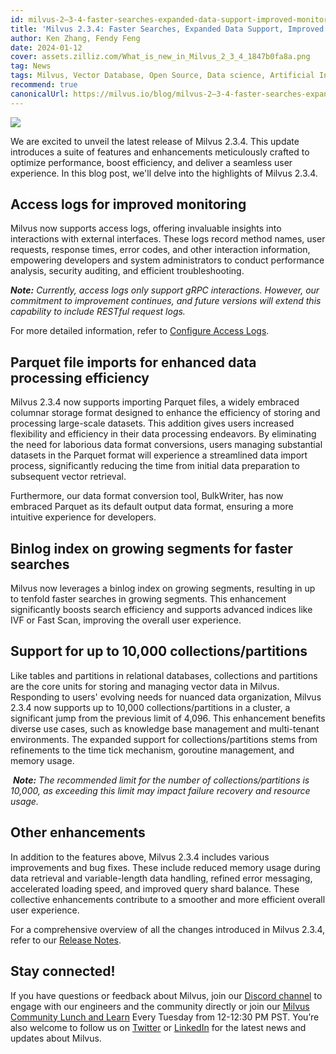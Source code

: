 ```yaml
---
id: milvus-2–3-4-faster-searches-expanded-data-support-improved-monitoring-and-more.md
title: 'Milvus 2.3.4: Faster Searches, Expanded Data Support, Improved Monitoring, and More'
author: Ken Zhang, Fendy Feng
date: 2024-01-12
cover: assets.zilliz.com/What_is_new_in_Milvus_2_3_4_1847b0fa8a.png
tag: News
tags: Milvus, Vector Database, Open Source, Data science, Artificial Intelligence, Vector Management, Vector Search
recommend: true
canonicalUrl: https://milvus.io/blog/milvus-2–3-4-faster-searches-expanded-data-support-improved-monitoring-and-more.md
---
```


![](https://assets.zilliz.com/What_is_new_in_Milvus_2_3_4_1847b0fa8a.png)


We are excited to unveil the latest release of Milvus 2.3.4. This update introduces a suite of features and enhancements meticulously crafted to optimize performance, boost efficiency, and deliver a seamless user experience. In this blog post, we'll delve into the highlights of Milvus 2.3.4. 

## Access logs for improved monitoring

Milvus now supports access logs, offering invaluable insights into interactions with external interfaces. These logs record method names, user requests, response times, error codes, and other interaction information, empowering developers and system administrators to conduct performance analysis, security auditing, and efficient troubleshooting. 

**_Note:_** _Currently, access logs only support gRPC interactions. However, our commitment to improvement continues, and future versions will extend this capability to include RESTful request logs._ 

For more detailed information, refer to [Configure Access Logs](https://milvus.io/docs/configure_access_logs.md).

## Parquet file imports for enhanced data processing efficiency

Milvus 2.3.4 now supports importing Parquet files, a widely embraced columnar storage format designed to enhance the efficiency of storing and processing large-scale datasets. This addition gives users increased flexibility and efficiency in their data processing endeavors. By eliminating the need for laborious data format conversions, users managing substantial datasets in the Parquet format will experience a streamlined data import process, significantly reducing the time from initial data preparation to subsequent vector retrieval.

Furthermore, our data format conversion tool, BulkWriter, has now embraced Parquet as its default output data format, ensuring a more intuitive experience for developers. 

## Binlog index on growing segments for faster searches

Milvus now leverages a binlog index on growing segments, resulting in up to tenfold faster searches in growing segments. This enhancement significantly boosts search efficiency and supports advanced indices like IVF or Fast Scan, improving the overall user experience.

## Support for up to 10,000 collections/partitions

Like tables and partitions in relational databases, collections and partitions are the core units for storing and managing vector data in Milvus. Responding to users' evolving needs for nuanced data organization, Milvus 2.3.4 now supports up to 10,000 collections/partitions in a cluster, a significant jump from the previous limit of 4,096. This enhancement benefits diverse use cases, such as knowledge base management and multi-tenant environments. The expanded support for collections/partitions stems from refinements to the time tick mechanism, goroutine management, and memory usage.

 **_Note:_** _The recommended limit for the number of collections/partitions is 10,000, as exceeding this limit may impact failure recovery and resource usage._

## Other enhancements 

In addition to the features above, Milvus 2.3.4 includes various improvements and bug fixes. These include reduced memory usage during data retrieval and variable-length data handling, refined error messaging, accelerated loading speed, and improved query shard balance. These collective enhancements contribute to a smoother and more efficient overall user experience.

For a comprehensive overview of all the changes introduced in Milvus 2.3.4, refer to our [Release Notes](https://milvus.io/docs/release_notes.md#v234).

## Stay connected!

If you have questions or feedback about Milvus, join our [Discord channel](https://discord.com/invite/8uyFbECzPX) to engage with our engineers and the community directly or join our [Milvus Community Lunch and Learn](https://discord.com/invite/RjNbk8RR4f) Every Tuesday from 12-12:30 PM PST. You’re also welcome to follow us on [Twitter](https://twitter.com/milvusio) or [LinkedIn](https://www.linkedin.com/company/the-milvus-project) for the latest news and updates about Milvus.
